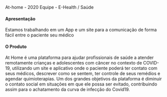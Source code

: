 At-home - 2020
Equipe - E-Health / Saúde


#### Apresentação 

Estamos trabalhando em um App e um site para a comunicação de forma fácil entre o paciente seu médico

#### O Produto

At Home é uma plataforma para ajudar profissionais de saúde a atender remotamente crianças e adolescentes com câncer no contexto de COVID-19, utilizando um site e aplicativo onde o paciente poderá ter contato com seus médicos, descrever como se sentem, ter controle de seus remédios e agendar quimioterapias. 
Um dos grandes objetivos da plataforma é diminuir o contato social em situações em que ele possa ser evitado, contribuindo assim para o achatamento da curva de infecção do Covid19.

